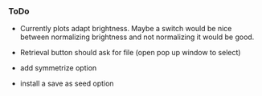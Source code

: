 ### ToDo

- Currently plots adapt brightness. Maybe a switch would be nice between normalizing brightness and not normalizing it would be good.


- Retrieval button should ask for file (open pop up window to select)


- add symmetrize option


- install a save as seed option
